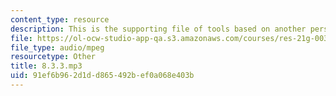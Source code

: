 ```yaml
---
content_type: resource
description: This is the supporting file of tools based on another perspective.
file: https://ol-ocw-studio-app-qa.s3.amazonaws.com/courses/res-21g-003-learning-chinese-a-foundation-course-in-mandarin-spring-2011/91ef6b962d1dd865492bef0a068e403b_8.3.3.mp3
file_type: audio/mpeg
resourcetype: Other
title: 8.3.3.mp3
uid: 91ef6b96-2d1d-d865-492b-ef0a068e403b
---
```

